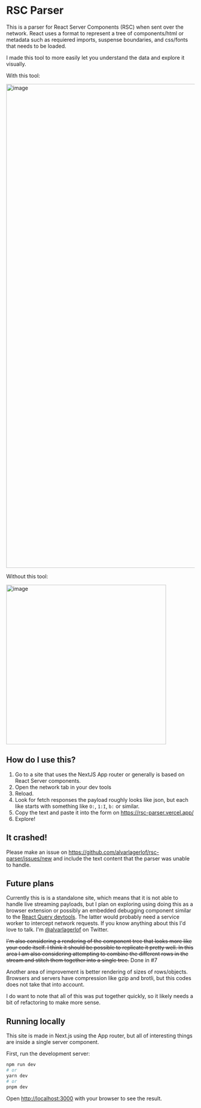 # RSC Parser

This is a parser for React Server Components (RSC) when sent over the network. React uses a format to represent a tree of components/html or metadata such as requiered imports, suspense boundaries, and css/fonts that needs to be loaded.

I made this tool to more easily let you understand the data and explore it visually.

With this tool:

<img width="1295" alt="image" src="https://github.com/alvarlagerlof/rsc-parser/assets/14835120/e883642d-3ab0-44aa-a1c0-1783479eb369">

Without this tool:

<img width="427" alt="image" src="https://github.com/alvarlagerlof/rsc-parser/assets/14835120/1c60f150-1b17-407f-a1b3-1130f212563f">

## How do I use this?

1. Go to a site that uses the NextJS App router or generally is based on React Server components.
2. Open the network tab in your dev tools
3. Reload.
4. Look for fetch responses the payload roughly looks like json, but each like starts with something like `O:`, `1:I`, `b:` or similar.
5. Copy the text and paste it into the form on https://rsc-parser.vercel.app/
6. Explore!


## It crashed!
Please make an issue on https://github.com/alvarlagerlof/rsc-parser/issues/new and include the text content that the parser was unable to handle.


## Future plans

Currently this is is a standalone site, which means that it is not able to handle live streaming payloads, but I plan on exploring using doing this as a browser extension or possibly an embedded debugging component similar to the [React Query devtools](https://tanstack.com/query/v4/docs/react/devtools). The latter would probably need a service worker to intercept network requests. If you know anything about this I'd love to talk. I'm [@alvarlagerlof](https://twitter.com/alvarlagerlof) on Twitter.

~~I'm also considering a rendering of the component tree that looks more like your code itself. I think it should be possible to replicate it pretty well. In this area I am also considering attempting to combine the different rows in the stream and stitch them together into a single tree.~~ Done in #7

Another area of improvement is better rendering of sizes of rows/objects. Browsers and servers have compression like gzip and brotli, but this codes does not take that into account.

I do want to note that all of this was put together quickly, so it likely needs a bit of refactoring to make more sense.


## Running locally

This site is made in Next.js using the App router, but all of interesting things are inside a single server component.

First, run the development server:

```bash
npm run dev
# or
yarn dev
# or
pnpm dev
```

Open [http://localhost:3000](http://localhost:3000) with your browser to see the result.


